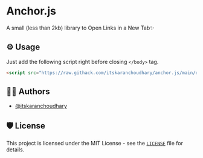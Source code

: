 # Anchor.js


A small (less than 2kb) library to Open Links in a New Tab✨


## ⚙ Usage
Just add the following script right before closing `</body>` tag.
```html
<script src="https://raw.githack.com/itskaranchoudhary/anchor.js/main/dist/anchor.js"></script>
```
## 👨‍💻 Authors

- [@itskaranchoudhary](https://www.github.com/itskaranchoudhary)


## 🛡️ License

This project is licensed under the MIT License - see the [`LICENSE`](LICENSE) file for details.
